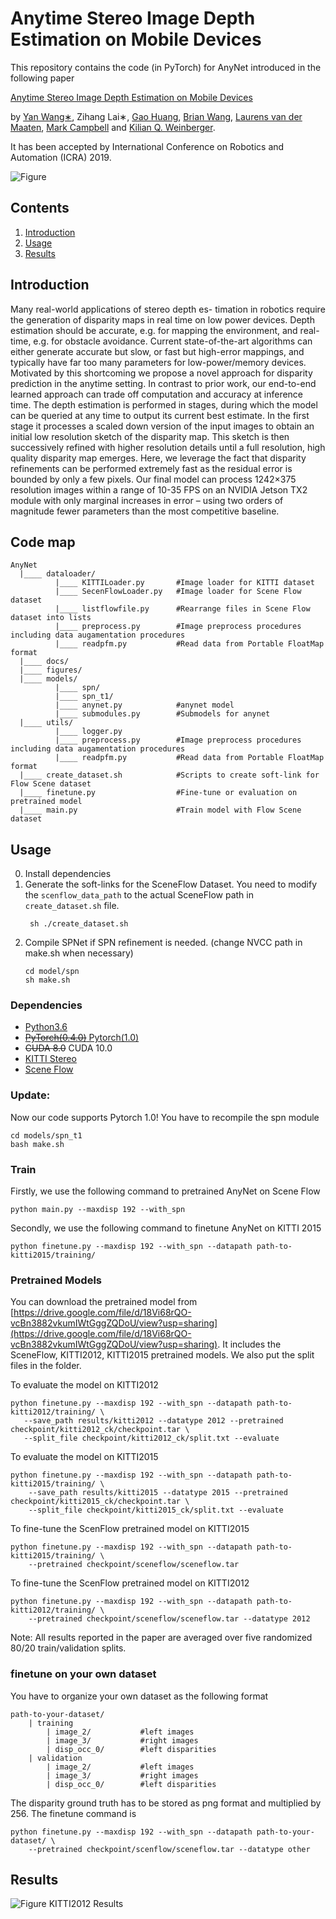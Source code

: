 # Anytime Stereo Image Depth Estimation on Mobile Devices
This repository contains the code (in PyTorch) for AnyNet introduced in the following paper

[Anytime Stereo Image Depth Estimation on Mobile Devices](https://arxiv.org/abs/1810.11408)

by [Yan Wang∗](https://www.cs.cornell.edu/~yanwang/), Zihang Lai∗, [Gao Huang](http://www.gaohuang.net/), [Brian Wang](https://campbell.mae.cornell.edu/research-group/brian-wang), [Laurens van der Maaten](https://lvdmaaten.github.io/), [Mark Campbell](https://campbell.mae.cornell.edu/) and [Kilian Q. Weinberger](http://kilian.cs.cornell.edu/).

It has been accepted by International Conference on Robotics and Automation (ICRA) 2019.

![Figure](figures/network.png)


## Contents

1. [Introduction](#introduction)
2. [Usage](#usage)
3. [Results](#results)


## Introduction

Many real-world applications of stereo depth es- timation in robotics require the generation of disparity maps in real time on low power devices. Depth estimation should be accurate, e.g. for mapping the environment, and real-time, e.g. for obstacle avoidance. Current state-of-the-art algorithms can either generate accurate but slow, or fast but high-error mappings, and typically have far too many parameters for low-power/memory devices. Motivated by this shortcoming we propose a novel approach for disparity prediction in the anytime setting. In contrast to prior work, our end-to-end learned approach can trade off computation and accuracy at inference time. The depth estimation is performed in stages, during which the model can be queried at any time to output its current best estimate. In the first stage it processes a scaled down version of the input images to obtain an initial low resolution sketch of the disparity map. This sketch is then successively refined with higher resolution details until a full resolution, high quality disparity map emerges. Here, we leverage the fact that disparity refinements can be performed extremely fast as the residual error is bounded by only a few pixels. Our final model can process 1242×375 resolution images within a range of 10-35 FPS on an NVIDIA Jetson TX2 module with only marginal increases in error – using two orders of magnitude fewer parameters than the most competitive baseline.

## Code map
```angular2
AnyNet
  |____ dataloader/
          |____ KITTILoader.py       #Image loader for KITTI dataset
          |____ SecenFlowLoader.py   #Image loader for Scene Flow dataset
          |____ listflowfile.py      #Rearrange files in Scene Flow dataset into lists
          |____ preprocess.py        #Image preprocess procedures including data augamentation procedures
          |____ readpfm.py           #Read data from Portable FloatMap format
  |____ docs/           
  |____ figures/           
  |____ models/        
          |____ spn/
          |____ spn_t1/
          |____ anynet.py            #anynet model
          |____ submodules.py        #Submodels for anynet
  |____ utils/
          |____ logger.py            
          |____ preprocess.py        #Image preprocess procedures including data augamentation procedures
          |____ readpfm.py           #Read data from Portable FloatMap format
  |____ create_dataset.sh            #Scripts to create soft-link for Flow Scene dataset
  |____ finetune.py                  #Fine-tune or evaluation on pretrained model
  |____ main.py                      #Train model with Flow Scene dataset
```

## Usage
0. Install dependencies
1. Generate the soft-links for the SceneFlow Dataset. You need to modify the `scenflow_data_path` to the actual SceneFlow path in `create_dataset.sh` file. 
    ```shell2html
     sh ./create_dataset.sh
    ```
2. Compile SPNet if SPN refinement is needed. (change NVCC path in make.sh when necessary)
    ```
    cd model/spn
    sh make.sh
    ```
### Dependencies

- [Python3.6](https://www.python.org/downloads/)
- [~~PyTorch(0.4.0)~~ Pytorch(1.0)](http://pytorch.org)
- ~~CUDA 8.0~~ CUDA 10.0
- [KITTI Stereo](http://www.cvlibs.net/datasets/kitti/eval_stereo.php)
- [Scene Flow](https://lmb.informatik.uni-freiburg.de/resources/datasets/SceneFlowDatasets.en.html)
### Update:
Now our code supports Pytorch 1.0! 
You have to recompile the spn module
```angular2
cd models/spn_t1
bash make.sh
```

### Train
Firstly, we use the following command to pretrained AnyNet on Scene Flow

```
python main.py --maxdisp 192 --with_spn
```

Secondly, we use the following command to finetune AnyNet on KITTI 2015 

```
python finetune.py --maxdisp 192 --with_spn --datapath path-to-kitti2015/training/
```

### Pretrained Models
You can download the pretrained model from [https://drive.google.com/file/d/18Vi68rQO-vcBn3882vkumIWtGggZQDoU/view?usp=sharing](https://drive.google.com/file/d/18Vi68rQO-vcBn3882vkumIWtGggZQDoU/view?usp=sharing).
It includes the SceneFlow, KITTI2012, KITTI2015 pretrained models. We also put the split files in the folder.

To evaluate the model on KITTI2012 
```
python finetune.py --maxdisp 192 --with_spn --datapath path-to-kitti2012/training/ \
   --save_path results/kitti2012 --datatype 2012 --pretrained checkpoint/kitti2012_ck/checkpoint.tar \
   --split_file checkpoint/kitti2012_ck/split.txt --evaluate
```
To evaluate the model on KITTI2015 
```
python finetune.py --maxdisp 192 --with_spn --datapath path-to-kitti2015/training/ \
    --save_path results/kitti2015 --datatype 2015 --pretrained checkpoint/kitti2015_ck/checkpoint.tar \
    --split_file checkpoint/kitti2015_ck/split.txt --evaluate
```
To fine-tune the ScenFlow pretrained model on KITTI2015 
```
python finetune.py --maxdisp 192 --with_spn --datapath path-to-kitti2015/training/ \
    --pretrained checkpoint/sceneflow/sceneflow.tar
```
To fine-tune the ScenFlow pretrained model on KITTI2012 
```
python finetune.py --maxdisp 192 --with_spn --datapath path-to-kitti2012/training/ \
    --pretrained checkpoint/sceneflow/sceneflow.tar --datatype 2012
```
Note:  All results reported in the paper are averaged over five randomized 80/20 train/validation splits.
 
### finetune on your own dataset
You have to organize your own dataset as the following format
```angular2
path-to-your-dataset/
    | training
        | image_2/           #left images
        | image_3/           #right images
        | disp_occ_0/        #left disparities
    | validation
        | image_2/           #left images
        | image_3/           #right images
        | disp_occ_0/        #left disparities
```
The disparity ground truth has to be stored as png format and multiplied by 256.
The finetune command is 
```angular2
python finetune.py --maxdisp 192 --with_spn --datapath path-to-your-dataset/ \
    --pretrained checkpoint/scenflow/sceneflow.tar --datatype other
```




## Results

![Figure KITTI2012 Results](figures/results.png) 
